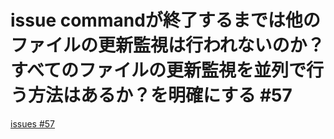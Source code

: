 # issue commandが終了するまでは他のファイルの更新監視は行われないのか？すべてのファイルの更新監視を並列で行う方法はあるか？を明確にする #57
[issues #57](https://github.com/cat2151/cat-file-watcher/issues/57)


